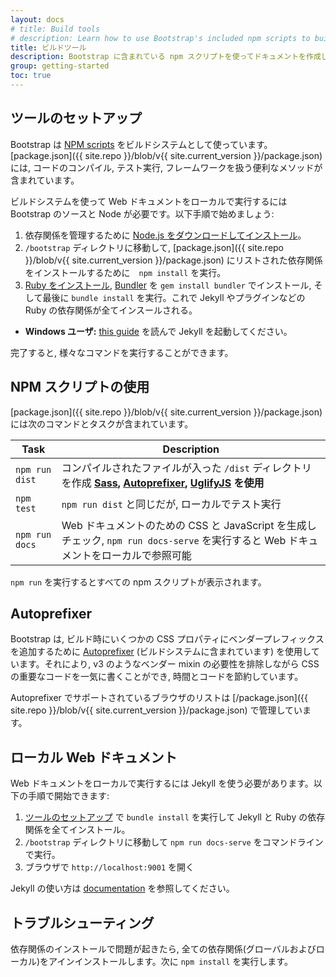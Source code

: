 ```yaml
---
layout: docs
# title: Build tools
# description: Learn how to use Bootstrap's included npm scripts to build our documentation, compile source code, run tests, and more.
title: ビルドツール
description: Bootstrap に含まれている npm スクリプトを使ってドキュメントを作成し, ソースをコンパイル, テストする方法などを学びましょう。
group: getting-started
toc: true
---
```


<!-- ## Tooling setup

Bootstrap uses [NPM scripts](https://docs.npmjs.com/misc/scripts) for its build system. Our [package.json]({{ site.repo }}/blob/v{{ site.current_version }}/package.json) includes convenient methods for working with the framework, including compiling code, running tests, and more.

To use our build system and run our documentation locally, you'll need a copy of Bootstrap's source files and Node. Follow these steps and you should be ready to rock:

1. [Download and install Node.js](https://nodejs.org/en/download/), which we use to manage our dependencies.
2. Navigate to the root `/bootstrap` directory and run `npm install` to install our local dependencies listed in [package.json]({{ site.repo }}/blob/v{{ site.current_version }}/package.json).
3. [Install Ruby][install-ruby], install [Bundler][gembundler] with `gem install bundler`, and finally run `bundle install`. This will install all Ruby dependencies, such as Jekyll and plugins.
  - **Windows users:** Read [this guide](https://jekyllrb.com/docs/windows/) to get Jekyll up and running without problems.

When completed, you'll be able to run the various commands provided from the command line.

[install-ruby]: https://www.ruby-lang.org/en/documentation/installation/
[gembundler]: https://bundler.io/ -->

## ツールのセットアップ

Bootstrap は [NPM scripts](https://docs.npmjs.com/misc/scripts) をビルドシステムとして使っています。[package.json]({{ site.repo }}/blob/v{{ site.current_version }}/package.json) には, コードのコンパイル, テスト実行, フレームワークを扱う便利なメソッドが含まれています。

ビルドシステムを使って Web ドキュメントをローカルで実行するには Bootstrap のソースと Node が必要です。以下手順で始めましょう:

1. 依存関係を管理するために [Node.js をダウンロードしてインストール](https://nodejs.org/en/download/)。
2. `/bootstrap` ディレクトリに移動して, [package.json]({{ site.repo }}/blob/v{{ site.current_version }}/package.json) にリストされた依存関係をインストールするために　`npm install` を実行。
3. [Ruby をインストール][install-ruby], [Bundler][gembundler] を `gem install bundler` でインストール, そして最後に `bundle install` を実行。これで Jekyll やプラグインなどの Ruby の依存関係が全てインスールされる。
  - **Windows ユーザ:** [this guide](https://jekyllrb.com/docs/windows/) を読んで Jekyll を起動してください。

完了すると, 様々なコマンドを実行することができます。

[install-ruby]: https://www.ruby-lang.org/en/documentation/installation/
[gembundler]: https://bundler.io/


<!-- ## Using NPM scripts

Our [package.json]({{ site.repo }}/blob/v{{ site.current_version }}/package.json) includes the following commands and tasks:

| Task | Description |
| --- | --- |
| `npm run dist` | `npm run dist` creates the `/dist` directory with compiled files. **Uses [Sass](https://sass-lang.com/), [Autoprefixer][autoprefixer], and [UglifyJS](https://github.com/mishoo/UglifyJS2).** |
| `npm test` | Same as `npm run dist` plus it runs tests locally |
| `npm run docs` | Builds and lints CSS and JavaScript for docs. You can then run the documentation locally via `npm run docs-serve`. |

Run `npm run` to see all the npm scripts. -->

## NPM スクリプトの使用

[package.json]({{ site.repo }}/blob/v{{ site.current_version }}/package.json) には次のコマンドとタスクが含まれています。

| Task | Description |
| --- | --- |
| `npm run dist` | コンパイルされたファイルが入った `/dist` ディレクトリを作成 **[Sass](https://sass-lang.com/), [Autoprefixer][autoprefixer], [UglifyJS](https://github.com/mishoo/UglifyJS2) を使用** |
| `npm test` | `npm run dist` と同じだが, ローカルでテスト実行 |
| `npm run docs` | Web ドキュメントのための CSS と JavaScript を生成しチェック, `npm run docs-serve` を実行すると Web ドキュメントをローカルで参照可能 |

`npm run` を実行するとすべての npm スクリプトが表示されます。

<!-- ## Autoprefixer

Bootstrap uses [Autoprefixer][autoprefixer] (included in our build process) to automatically add vendor prefixes to some CSS properties at build time. Doing so saves us time and code by allowing us to write key parts of our CSS a single time while eliminating the need for vendor mixins like those found in v3.

We maintain the list of browsers supported through Autoprefixer in a separate file within our GitHub repository. See [/package.json]({{ site.repo }}/blob/v{{ site.current_version }}/package.json) for details. -->

## Autoprefixer

Bootstrap は, ビルド時にいくつかの CSS プロパティにベンダープレフィックスを追加するために [Autoprefixer][autoprefixer] (ビルドシステムに含まれています) を使用しています。それにより, v3 のようなベンダー mixin の必要性を排除しながら CSS の重要なコードを一気に書くことができ, 時間とコードを節約しています。

Autoprefixer でサポートされているブラウザのリストは [/package.json]({{ site.repo }}/blob/v{{ site.current_version }}/package.json) で管理しています。

<!-- ## Local documentation

Running our documentation locally requires the use of Jekyll, a decently flexible static site generator that provides us: basic includes, Markdown-based files, templates, and more. Here's how to get it started:

1. Run through the [tooling setup](#tooling-setup) above to install Jekyll (the site builder) and other Ruby dependencies with `bundle install`.
2. From the root `/bootstrap` directory, run `npm run docs-serve` in the command line.
3. Open `http://localhost:9001` in your browser, and voilà.

Learn more about using Jekyll by reading its [documentation](https://jekyllrb.com/docs/home/). -->

## ローカル Web ドキュメント

Web ドキュメントをローカルで実行するには Jekyll を使う必要があります。以下の手順で開始できます:

1. [ツールのセットアップ](#ツールのセットアップ) で `bundle install` を実行して Jekyll と Ruby の依存関係を全てインストール。
2. `/bootstrap` ディレクトリに移動して `npm run docs-serve` をコマンドラインで実行。
3. ブラウザで `http://localhost:9001` を開く

Jekyll の使い方は [documentation](https://jekyllrb.com/docs/home/) を参照してください。

<!-- ## Troubleshooting

Should you encounter problems with installing dependencies, uninstall all previous dependency versions (global and local). Then, rerun `npm install`.

[autoprefixer]: https://github.com/postcss/autoprefixer -->

## トラブルシューティング

依存関係のインストールで問題が起きたら, 全ての依存関係(グローバルおよびローカル)をアインインストールします。次に `npm install` を実行します。

[autoprefixer]: https://github.com/postcss/autoprefixer
